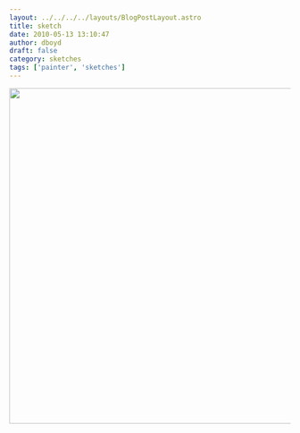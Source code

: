 ```yaml
---
layout: ../../../../layouts/BlogPostLayout.astro
title: sketch
date: 2010-05-13 13:10:47
author: dboyd
draft: false
category: sketches
tags: ['painter', 'sketches']
---
```

<img
    src="https://img.danaboyd.com/images/2010/05/turban001_drop.jpg"
    alt=""
    style="width: auto; height: clamp(0px, 95vh, 600px);"
/>